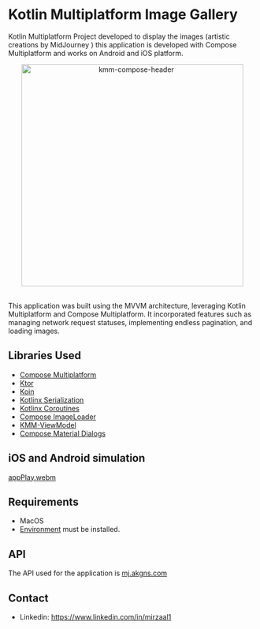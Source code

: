 # Kotlin Multiplatform Image Gallery

Kotlin Multiplatform Project developed to display the images (artistic creations by MidJourney ) this application is developed with Compose Multiplatform and works on Android and iOS platform.

<p align="center"><img src="showcase-assets/image.png" height="450" alt="kmm-compose-header" /><br><br></p>

This application was built using the MVVM architecture, leveraging Kotlin Multiplatform and Compose Multiplatform. It incorporated features such as managing network request statuses, implementing endless pagination, and loading images.

## Libraries Used

- [Compose Multiplatform](https://www.jetbrains.com/lp/compose-multiplatform/)
- [Ktor](https://ktor.io/)
- [Koin](https://insert-koin.io/)
- [Kotlinx Serialization](https://kotlinlang.org/docs/serialization.html)
- [Kotlinx Coroutines](https://kotlinlang.org/docs/coroutines-overview.html)
- [Compose ImageLoader](https://github.com/qdsfdhvh/compose-imageloader)
- [KMM-ViewModel](https://github.com/rickclephas/KMM-ViewModel)
- [Compose Material Dialogs](https://github.com/vanpra/compose-material-dialogs)

## iOS and Android simulation

[appPlay.webm](https://github.com/mirzaal1/KMPImageGallery/assets/47493018/384fa3dd-f0d2-402a-a9cc-b2a52ecd6bae)

## Requirements

- MacOS
- [Environment](https://github.com/JetBrains/compose-multiplatform-ios-android-template#set-up-the-environment) must be installed.

## API

The API used for the application is [mj.akgns.com](https://mj.akgns.com/)

## Contact

* Linkedin: https://www.linkedin.com/in/mirzaal1
